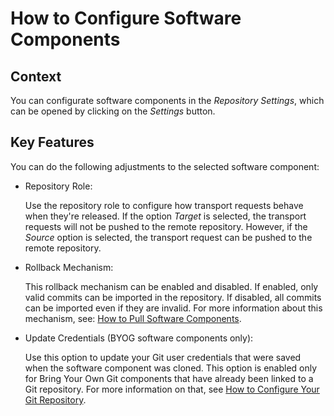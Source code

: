 <!-- loio51bed3bd15394dceae0909906ec15676 -->

# How to Configure Software Components



<a name="loio51bed3bd15394dceae0909906ec15676__section_nhg_pkw_wsb"/>

## Context

You can configurate software components in the *Repository Settings*, which can be opened by clicking on the *Settings* button.



<a name="loio51bed3bd15394dceae0909906ec15676__section_wyl_5lw_wsb"/>

## Key Features

You can do the following adjustments to the selected software component:

-   Repository Role:

    Use the repository role to configure how transport requests behave when they're released. If the option *Target* is selected, the transport requests will not be pushed to the remote repository. However, if the *Source* option is selected, the transport request can be pushed to the remote repository.

-   Rollback Mechanism:

    This rollback mechanism can be enabled and disabled. If enabled, only valid commits can be imported in the repository. If disabled, all commits can be imported even if they are invalid. For more information about this mechanism, see: [How to Pull Software Components](how-to-pull-software-components-90b9b9d.md).

-   Update Credentials \(BYOG software components only\):

    Use this option to update your Git user credentials that were saved when the software component was cloned. This option is enabled only for Bring Your Own Git components that have already been linked to a Git repository. For more information on that, see [How to Configure Your Git Repository](how-to-configure-your-git-repository-994c961.md).


